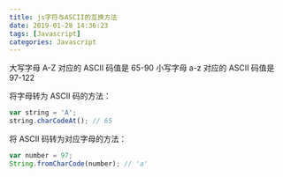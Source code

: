 ```yaml
---
title: js字符与ASCII的互换方法
date: 2019-01-28 14:36:23
tags: [Javascript]
categories: Javascript
---
```


大写字母 A-Z 对应的 ASCII 码值是 65-90
小写字母 a-z 对应的 ASCII 码值是 97-122

将字母转为 ASCII 码的方法：

```js
var string = 'A';
string.charCodeAt(); // 65
```

将 ASCII 码转为对应字母的方法：

```js
var number = 97;
String.fromCharCode(number); // 'a'
```
